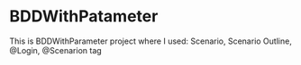 # BDDWithPatameter
This is BDDWithParameter project where I used:
  Scenario,
  Scenario Outline,
  @Login, @Scenarion tag
